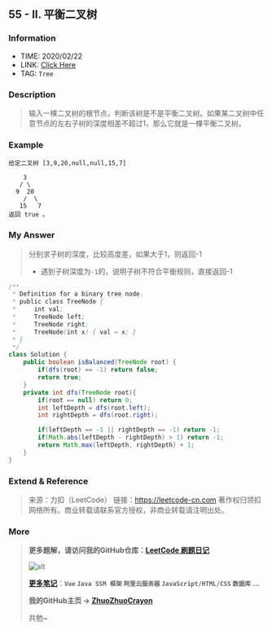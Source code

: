 ## 55 - II. 平衡二叉树

### Information

* TIME: 2020/02/22
* LINK: [Click Here](https://leetcode-cn.com/problems/ping-heng-er-cha-shu-lcof/)
* TAG: `Tree`

### Description

> 输入一棵二叉树的根节点，判断该树是不是平衡二叉树。如果某二叉树中任意节点的左右子树的深度相差不超过1，那么它就是一棵平衡二叉树。

### Example

```text
给定二叉树 [3,9,20,null,null,15,7]

    3
   / \
  9  20
    /  \
   15   7
返回 true 。
```

### My Answer

> 分别求子树的深度，比较高度差，如果大于1，则返回-1
>
> * 遇到子树深度为`-1`的，说明子树不符合平衡规则，直接返回-1

```java
/**
 * Definition for a binary tree node.
 * public class TreeNode {
 *     int val;
 *     TreeNode left;
 *     TreeNode right;
 *     TreeNode(int x) { val = x; }
 * }
 */
class Solution {
    public boolean isBalanced(TreeNode root) {
        if(dfs(root) == -1) return false;
        return true;
    }
    private int dfs(TreeNode root){
        if(root == null) return 0;
        int leftDepth = dfs(root.left);
        int rightDepth = dfs(root.right);

        if(leftDepth == -1 || rightDepth == -1) return -1;
        if(Math.abs(leftDepth - rightDepth) > 1) return -1;
        return Math.max(leftDepth, rightDepth) + 1;
    }
}
```

### Extend & Reference

> 来源：力扣（LeetCode）
> 链接：https://leetcode-cn.com
> 著作权归领扣网络所有。商业转载请联系官方授权，非商业转载请注明出处。

### More

> **更多题解，请访问我的GitHub仓库：[LeetCode 刷题日记](https://github.com/ZhuoZhuoCrayon/my-Nodes/blob/master/Daily/README_2020.md)**
>
> ![alt](https://raw.githubusercontent.com/ZhuoZhuoCrayon/my-Nodes/master/Daily/img/mynode.png)
>
> [**更多笔记**](https://github.com/ZhuoZhuoCrayon/my-Nodes)：**`Vue` `Java SSM 框架` `阿里云服务器` `JavaScript/HTML/CSS`   `数据库` ...**
>
> **我的GitHub主页 -> [ZhuoZhuoCrayon](https://github.com/ZhuoZhuoCrayon)**
>
> 共勉~

